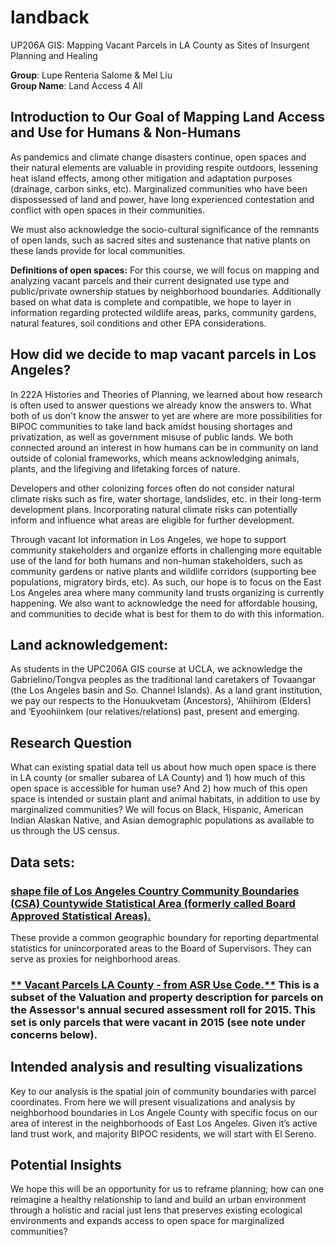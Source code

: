 
# landback
UP206A GIS: Mapping Vacant Parcels in LA County as Sites of Insurgent Planning and Healing

**Group**: Lupe Renteria Salome & Mel Liu <br>
**Group Name**: Land Access 4 All

## Introduction to Our Goal of Mapping Land Access and Use for Humans & Non-Humans

As pandemics and climate change disasters continue, open spaces and their natural elements are valuable in providing respite outdoors, lessening heat island effects, among other mitigation and adaptation purposes (drainage, carbon sinks, etc). Marginalized communities who have been dispossessed of land and power, have long experienced contestation and conflict with open spaces in their communities. 

We must also acknowledge the socio-cultural significance of the remnants of open lands, such as sacred sites and sustenance that native plants on these lands provide for local communities. 

**Definitions of open spaces:** For this course, we will focus on mapping and analyzing vacant parcels and their current designated use type and public/private ownership statues by neighborhood boundaries. Additionally based on what data is complete and compatible, we hope to layer in information regarding protected wildlife areas, parks, community gardens, natural features, soil conditions and other EPA considerations.

## How did we decide to map vacant parcels in Los Angeles?

In 222A Histories and Theories of Planning, we learned about how research is often used to answer questions we already know the answers to. What both of us don't know the answer to yet are where are more possibilities for BIPOC communities to take land back amidst housing shortages and privatization, as well as government misuse of public lands. We both connected around an interest in how humans can be in community on land outside of colonial frameworks, which means acknowledging animals, plants, and the lifegiving and lifetaking forces of nature.

Developers and other colonizing forces often do not consider natural climate risks such as fire, water shortage, landslides, etc. in their long-term development plans. Incorporating natural climate risks can potentially inform and influence what areas are eligible for further development.     

Through vacant lot information in Los Angeles, we hope to support community stakeholders and organize efforts in challenging more equitable use of the land for both humans and non-human stakeholders, such as community gardens or native plants and wildlife corridors (supporting bee populations, migratory birds, etc). As such, our hope is to focus on the East Los Angeles area where many community land trusts organizing is currently happening. We also want to acknowledge the need for affordable housing, and communities to decide what is best for them to do with this information.


## Land acknowledgement:

As students in the UPC206A GIS course at UCLA, we acknowledge the Gabrielino/Tongva peoples as the traditional land caretakers of Tovaangar (the Los Angeles basin and So. Channel Islands). As a land grant institution, we pay our respects to the Honuukvetam (Ancestors), ‘Ahiihirom (Elders) and ‘Eyoohiinkem (our relatives/relations) past, present and emerging.

## Research Question

What can existing spatial data tell us about how much open space is there in LA county (or smaller subarea of LA County) and 1) how much of this open space is accessible for human use? And 2) how much of this open space is intended or sustain plant and animal habitats, in addition to use by marginalized communities? We will focus on Black, Hispanic, American Indian Alaskan Native, and Asian demographic populations as available to us through the US census.

## Data sets: 
### [**shape file of Los Angeles Country Community Boundaries (CSA) Countywide Statistical Area (formerly called Board Approved Statistical Areas).**](https://data.lacounty.gov/GIS-Data/Community-Boundaries-CSA-/g4rb-en2z) 

These provide a common geographic boundary for reporting departmental statistics for unincorporated areas to the Board of Supervisors. They can serve as proxies for neighborhood areas.

###  [** Vacant Parcels LA County - from ASR Use Code.**](https://data.lacounty.gov/Parcel-/Vacant-Parcels-LA-County-from-ASR-Use-Code/vcaw-zeg9) This is a subset of the Valuation and property description for parcels on the Assessor's annual secured assessment roll for 2015. This set is only parcels that were vacant in 2015 (see note under concerns below).

## Intended analysis and resulting visualizations
Key to our analysis is the spatial join of community boundaries with parcel coordinates. From here we will present visualizations and analysis by neighborhood boundaries in Los Angele County with specific focus on our area of interest in the neighborhoods of East Los Angeles. Given it’s active land trust work, and majority BIPOC residents, we will start with El Sereno.

## Potential Insights 
We hope this will be an opportunity for us to reframe planning; how can one reimagine a healthy relationship to land and build an urban environment through a holistic and racial just lens that preserves existing ecological environments and expands access to open space for marginalized communities? 
